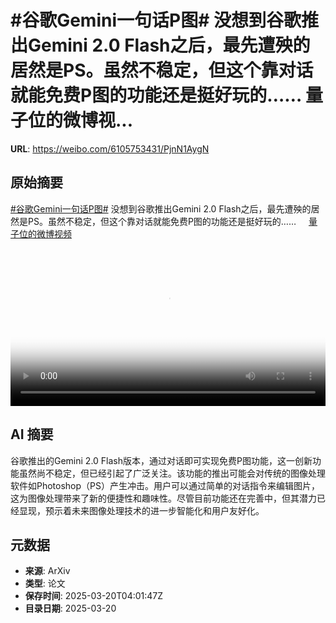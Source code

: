 # #谷歌Gemini一句话P图# 没想到谷歌推出Gemini 2.0 Flash之后，最先遭殃的居然是PS。虽然不稳定，但这个靠对话就能免费P图的功能还是挺好玩的…… 量子位的微博视...

**URL**: https://weibo.com/6105753431/PjnN1AygN

## 原始摘要

<a href="https://m.weibo.cn/search?containerid=231522type%3D1%26t%3D10%26q%3D%23%E8%B0%B7%E6%AD%8CGemini%E4%B8%80%E5%8F%A5%E8%AF%9DP%E5%9B%BE%23&amp;extparam=%23%E8%B0%B7%E6%AD%8CGemini%E4%B8%80%E5%8F%A5%E8%AF%9DP%E5%9B%BE%23" data-hide=""><span class="surl-text">#谷歌Gemini一句话P图#</span></a>  没想到谷歌推出Gemini 2.0 Flash之后，最先遭殃的居然是PS。虽然不稳定，但这个靠对话就能免费P图的功能还是挺好玩的…… <a href="https://video.weibo.com/show?fid=1034:5146077372809220" data-hide=""><span class="url-icon"><img style="width: 1rem;height: 1rem" src="https://h5.sinaimg.cn/upload/2015/09/25/3/timeline_card_small_video_default.png" referrerpolicy="no-referrer"></span><span class="surl-text">量子位的微博视频</span></a> <br clear="both"><div style="clear: both"></div><video controls="controls" poster="https://tvax2.sinaimg.cn/orj480/006Fd7o3ly1hzmrxpjwp4j30u01hc41j.jpg" style="width: 100%"><source src="https://f.video.weibocdn.com/o0/E8rUSuSilx08mO8fmuk801041200dWaF0E010.mp4?label=mp4_720p&amp;template=720x1280.24.0&amp;ori=0&amp;ps=1CwnkDw1GXwCQx&amp;Expires=1742446865&amp;ssig=4Op14gGVJf&amp;KID=unistore,video"><source src="https://f.video.weibocdn.com/o0/MX8e2hxWlx08mO8fkP2U010412007LAm0E010.mp4?label=mp4_hd&amp;template=540x960.24.0&amp;ori=0&amp;ps=1CwnkDw1GXwCQx&amp;Expires=1742446865&amp;ssig=Sg80pgXwGL&amp;KID=unistore,video"><source src="https://f.video.weibocdn.com/o0/G41xG4HWlx08mO8fdOP6010412004dev0E010.mp4?label=mp4_ld&amp;template=360x640.24.0&amp;ori=0&amp;ps=1CwnkDw1GXwCQx&amp;Expires=1742446865&amp;ssig=4t1f0CgkiJ&amp;KID=unistore,video"><p>视频无法显示，请前往<a href="https://video.weibo.com/show?fid=1034%3A5146077372809220" target="_blank" rel="noopener noreferrer">微博视频</a>观看。</p></video>

## AI 摘要

谷歌推出的Gemini 2.0 Flash版本，通过对话即可实现免费P图功能，这一创新功能虽然尚不稳定，但已经引起了广泛关注。该功能的推出可能会对传统的图像处理软件如Photoshop（PS）产生冲击。用户可以通过简单的对话指令来编辑图片，这为图像处理带来了新的便捷性和趣味性。尽管目前功能还在完善中，但其潜力已经显现，预示着未来图像处理技术的进一步智能化和用户友好化。

## 元数据

- **来源**: ArXiv
- **类型**: 论文
- **保存时间**: 2025-03-20T04:01:47Z
- **目录日期**: 2025-03-20
